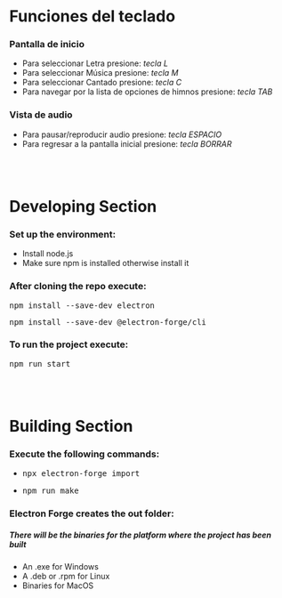<h1>Funciones del teclado</h1>
<h3>Pantalla de inicio</h3>
<ul>
  <li>Para seleccionar Letra presione: <i>tecla L</i></li>
  <li>Para seleccionar Música presione: <i>tecla M</i></li>
  <li>Para seleccionar Cantado presione: <i>tecla C</i></li>
  <li>Para navegar por la lista de opciones de himnos presione: <i>tecla TAB</i></li>
</ul>
<h3>Vista de audio</h3>
<ul>
  <li>Para pausar/reproducir audio presione: <i>tecla ESPACIO</i></li>
  <li>Para regresar a la pantalla inicial presione: <i>tecla BORRAR</i></li>
</ul>

<br><br>

<h1>Developing Section</h1>
<h3>Set up the environment:</h3>
<ul>
  <li>Install node.js</li>
  <li>Make sure npm is installed otherwise install it</li>
</ul>
<h3>After cloning the repo execute:</h3>
<pre>npm install --save-dev electron</pre>
<pre>npm install --save-dev @electron-forge/cli</pre>
<h3>To run the project execute:</h3>
<pre>npm run start</pre>

<br><br>

<h1>Building Section</h1>
<h3>Execute the following commands:</h3>
<ul>
  <li><pre>npx electron-forge import</pre></li>
  <li><pre>npm run make</pre></li>
</ul>
<h3>Electron Forge creates the out folder:</h3>
<h5>There will be the binaries for the platform where the project has been built</h5>
<ul>
  <li>An .exe for Windows</li>
  <li>A .deb or .rpm for Linux</li>
  <li>Binaries for MacOS</li>
</ul>
